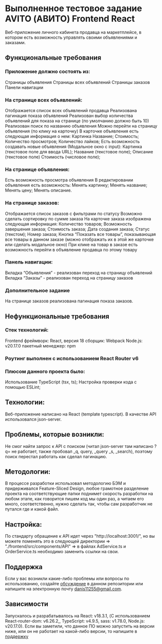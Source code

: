 # Выполненное тестовое задание AVITO (АВИТО) Frontend React

Веб-приложение личного кабинета продавца на маркетплейсе, в котором есть возможность управлять своими объявлениями и заказами.

## Функциональные требования

### Приложение должно состоять из:

Страницы объявления
Страницы всех объявлений
Страницы заказов
Панели навигации

### На странице всех объявлений:

Отображается список всех объявлений продавца
Реализована пагинация показа объявлений
Реализован выбор количества объявлений для показа на странице (по умолчанию должно быть 10)
Реализован поиск по названию объявления
Можно перейти на страницу объявления (по клику на карточку)
В карточке объявления есть следующая информация о нем:
Картинка
Название;
Стоимость;
Количество просмотров;
Количество лайков;
Есть возможность создавать новые объявления (Модальное окно с input):
Картинка (текстовое поле для ввода URL);
Название (текстовое поле);
Описание (текстовое поле)
Стоимость (числовое поле);

### На странице объявления:

Есть возможность просмотра объявления
В редактировании объявления есть возможность:
Менять картинку;
Менять название;
Менять цену;
Менять описание.

### На странице заказов:

Отображается список заказов с фильтрами по статусу
Возможно сделать сортировку по сумме заказа
На карточке заказа изображена следующая информация:
Количество товаров;
Возможность завершения заказа;
Стоимость заказа;
Дата создания заказа;
Статус (текстом);
Номер заказа;
Кнопка “Показать все товары”, показывающая все товары в данном заказе (можно отображать их в этой же карточке или сделать модальное окно)
При клике на товар в заказе есть возможность перейти в объявление продавца по этому товару

### Панель навигации:

Вкладка “Объявления” - реализован переход на страницу объявлений
Вкладка “Заказы” - реализован переход на страницу заказов

### Дополнительное задание

На странице заказов реализована пагинация показа заказов.

## Нефункциональные требования

### Стек технологий:

Frontend фреймворк: React, версия 18
сборщик: Webpack
Node.js: v20.17.0
пакетный менеджер: npm

### Роутинг выполнен с использованием React Router v6

### Плюсом данного проекта было:

Использование TypeScript (tsx, ts);
Настройка проверки кода с помощью ESLint;

## Технологии:

Веб-приложение написано на React (template typescript). В качестве API использовался json-server.

## Проблемы, которые возникли:

Не смог найти запрос к API с поиском (читал json-server там написано ?q= не работает, также пробовал \_q, query, \_query \_s, \_search), поэтому поиск перестал работать как сделал пагинацию.

## Методологии:

В процессе разработки использовал методологию БЭМ и придерживался Feature-Sliced Design, любое грамотное разделение проекта на соответствующие папки поднимет скорость разработки на любом этапе, как говорится пишем код мы один раз, а читаем его много, соответственно, нужно сделать так, чтобы сам разработчик не путался где и какой файл.

## Настройка:

По стандарту обращение к API идет через "http://localhost:3001/", но вы можете поменять это в следующей директории => "./frontend/src/components/API" => в файлах AdService.ts и OrderService.ts необходимо заменить ссылки на свои.

## Поддержка

Если у вас возникли какие-либо проблемы или вопросы по использованию, создайте [обсуждение](https://github.com/dians1s/PersonalCabinetAdds/issues/new/choose) в данном репозитории или напишите на электронную почту <danis11255@gmail.com>.

## Зависимости

Запускалось и разрабатывалось на React: v18.3.1, (С использованием React-router-dom: v6.26.2,, TypeScript: v4.9.5, sass: v1.78.0, Node.js: v20.17.0). Если вы заметили, что данное ПО можно запустить на версии ниже, или он не работает на какой-либо версии, то напишите в [поддержку](https://github.com/dians1s/PersonalCabinetAdds#поддержка)

